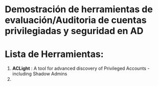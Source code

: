 # Demostración de herramientas de evaluación/Auditoria de cuentas privilegiadas y seguridad en AD

# Lista de Herramientas:
1. **ACLight** : A tool for advanced discovery of Privileged Accounts - including Shadow Admins
2. 
